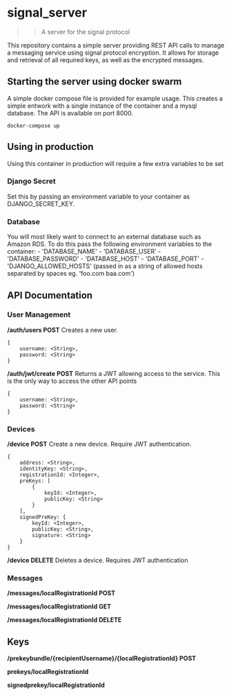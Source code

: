 # signal_server
>> A server for the signal protocol

This repository contains a simple server providing REST API calls to manage a messaging service using signal protocol encryption. It allows for storage and retrieval of all required keys, as well as the encrypted messages.

## Starting the server using docker swarm
A simple docker compose file is provided for example usage. This creates a simple entwork with a single instance of the container and a mysql database. The API is available on port 8000.
```
docker-compose up
```

## Using in production
Using this container in production will require a few extra variables to be set

### Django Secret
Set this by passing an environment variable to your container as DJANGO_SECRET_KEY.

### Database
You will most likely want to connect to an external database such as Amazon RDS. To do this pass the following environment variables to the container:
    - 'DATABASE_NAME'
    - 'DATABASE_USER'
    - 'DATABASE_PASSWORD'
    - 'DATABASE_HOST'
    - 'DATABASE_PORT'
    - 'DJANGO_ALLOWED_HOSTS' (passed in as a string of allowed hosts separated by spaces eg. 'foo.com baa.com')

## API Documentation

### User Management

**/auth/users POST**
Creates a new user.
```
{
    username: <String>,
    password: <String>
}
```

**/auth/jwt/create POST**
Returns a JWT allowing access to the service. This is the only way to access the other API points
```
{
    username: <String>,
    password: <String>
}
```

### Devices

**/device POST**
Create a new device. Require JWT authentication.
```
{
	address: <String>,
	identityKey: <String>,
	registrationId: <Integer>,
	preKeys: [
		{
			keyId: <Integer>,
			publicKey: <String>
		}
	],
	signedPreKey: {
		keyId: <Integer>,
		publicKey: <String>,
		signature: <String>
	}
}
```

**/device DELETE**
Deletes a device. Requires JWT authentication


### Messages

**/messages/localRegistrationId POST**

**/messages/localRegistrationId GET**

**/messages/localRegistrationId DELETE**

## Keys

**/prekeybundle/{recipientUsername}/{localRegistrationId} POST**

**prekeys/localRegistrationId**

**signedprekey/localRegistrationId**



